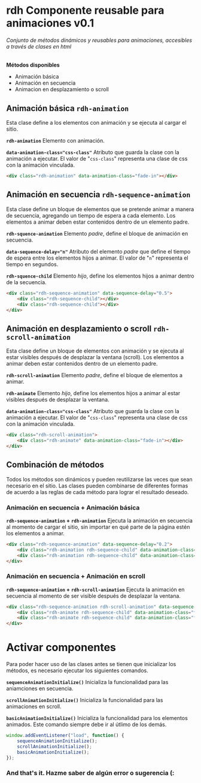 # rdh Componente reusable para animaciones v0.1
###### Conjunto de métodos dinámicos y reusables para animaciones, accesibles a través de clases en html

**Métodos disponibles**
- Animación básica
- Animación en secuencia
- Animacion en desplazamiento o scroll

## Animación básica `rdh-animation`
Esta clase define a los elementos con animación y se ejecuta al cargar el sitio.

**`rdh-animation`** Elemento con animación.

**`data-animation-class="css-class"`** Atributo que guarda la clase con la animación a ejecutar. El valor de "`css-class`" representa una clase de css con la animación vinculada.
```html
<div class="rdh-animation" data-animation-class="fade-in"></div>
```

## Animación en secuencia `rdh-sequence-animation`
Esta clase define un bloque de elementos que se pretende animar a manera de secuencia, agregando un tiempo de espera a cada elemento. Los elementos a animar deben estar contenidos dentro de un elemento padre.

**`rdh-squence-animation`** Elemento *padre*, define el bloque de animación en secuencia.

**`data-sequence-delay="n"`** Atributo del elemento *padre* que define el tiempo de espera entre los elementos hijos a animar. El valor de "`n`" representa el tiempo en segundos.

**`rdh-squence-child`** Elemento *hijo*, define los elementos hijos a animar dentro de la secuencia.
```html
<div class="rdh-sequence-animation" data-sequence-delay="0.5">
    <div class="rdh-sequence-child"></div>
    <div class="rdh-sequence-child"></div>
</div>
```

## Animación en desplazamiento o scroll `rdh-scroll-animation`
Esta clase define un bloque de elementos con animación y se ejecuta al estar visibles después de desplazar la ventana (scroll). Los elementos a animar deben estar contenidos dentro de un elemento padre.

**`rdh-scroll-animation`** Elemento *padre*, define el bloque de elementos a animar.

**`rdh-animate`** Elemento *hijo*, define los elementos hijos a animar al estar visibles después de desplazar la ventana.

**`data-animation-class="css-class"`** Atributo que guarda la clase con la animación a ejecutar. El valor de "`css-class`" representa una clase de css con la animación vinculada.
```html
<div class="rdh-scroll-animation">
    <div class="rdh-animate" data-animation-class="fade-in"></div>
</div>
```

## Combinación de métodos
Todos los métodos son dinámicos y pueden reutilizarse las veces que sean necesario en el sitio. Las clases pueden combinarse de diferentes formas de acuerdo a las reglas de cada método para lograr el resultado deseado.
### Animación en secuencia + Animación básica
**`rdh-sequence-animation` + `rdh-animation`** Ejecuta la animación en secuencia al momento de cargar el sitio, sin importar en qué parte de la página estén los elementos a animar.
```html
<div class="rdh-sequence-animation" data-sequence-delay="0.2">
    <div class="rdh-animation rdh-sequence-child" data-animation-class="fade-in"></div>
    <div class="rdh-animation rdh-sequence-child" data-animation-class="fade-in"></div>
</div>
```
### Animación en secuencia + Animación en scroll
**`rdh-sequence-animation` + `rdh-scroll-animation`** Ejecuta la animación en secuencia al momento de ser visible después de desplazar la ventana.
```html
<div class="rdh-sequence-animation rdh-scroll-animation" data-sequence-delay="0.5">
    <div class="rdh-animate rdh-sequence-child" data-animation-class="fade-in"></div>
    <div class="rdh-animate rdh-sequence-child" data-animation-class="fade-in"></div>
</div>
```

# Activar componentes
Para poder hacer uso de las clases antes se tienen que inicializar los métodos, es necesario ejecutar los siguientes comandos.

**`sequenceAnimationInitialize()`** Inicializa la funcionalidad para las aniamciones en secuencia.

**`scrollAnimationInitialize()`** Inicializa la funcionalidad para las animaciones en scroll.

**`basicAnimationInitialize()`** Inicializa la funcionalidad para los elementos animados. Este comando siempre debe ir al útlimo de los demás.
```javascript
window.addEventListener("load", function() {
    sequenceAnimationInitialize();
    scrollAnimationInitialize();
    basicAnimationInitialize();
});
```

### And that's it. Hazme saber de algún error o sugerencia (: